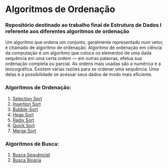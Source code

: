 # Algoritmos de Ordenação
### Repositório destinado ao trabalho final de Estrutura de Dados I referente aos diferentes algoritmos de ordenação

Um algoritmo que ordena um conjunto, geralmente representado num vetor, é chamado de algoritmo de ordenação. Algoritmo de ordenação em ciência da computação é um algoritmo que
coloca os elementos de uma dada sequência em uma certa ordem — em outras palavras, efetua sua ordenação completa ou parcial. As ordens mais usadas são a numérica e a
lexicográfica. Existem várias razões para se ordenar uma sequência. Uma delas é a possibilidade se acessar seus dados de modo mais eficiente.

### Algoritmos de Ordenação: 
1. [Selection Sort](https://github.com/AlefeAlvesC/Algoritmos_de_Ordenacao/tree/main/Selection-Sort)
2. [Insertion Sort](https://github.com/AlefeAlvesC/Algoritmos_de_Ordenacao/tree/main/Insertion-Sort)
3. [Bubble-Sort](https://github.com/AlefeAlvesC/Algoritmos_de_Ordenacao/tree/main/Bubble-Sort)
4. [Heap Sort](https://github.com/AlefeAlvesC/Algoritmos_de_Ordenacao/tree/main/Heap-Sort)
5. [Radix Sort](https://github.com/AlefeAlvesC/Algoritmos_de_Ordenacao/tree/main/Radix-Sort)
6. [Quick Sort](https://github.com/AlefeAlvesC/Algoritmos_de_Ordenacao/tree/main/Quick-Sort)
7. [Merge Sort](https://github.com/AlefeAlvesC/Algoritmos_de_Ordenacao/tree/main/Merge-Sort)
### Algoritmos de Busca:
1. [Busca Sequêncial](#Busca-Sequencial)
2. [Busca Binária](#Busca-Binaria)
